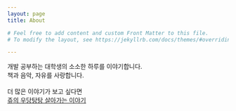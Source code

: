 ```yaml
---
layout: page
title: About

# Feel free to add content and custom Front Matter to this file.
# To modify the layout, see https://jekyllrb.com/docs/themes/#overriding-theme-defaults

---
```


<p class="message">
  개발 공부하는 대학생의 소소한 하루를 이야기합니다.<br>
  책과 음악, 자유를 사랑합니다. <br>
  <br>
  더 많은 이야기가 보고 싶다면<br> 
  <a href = "https://blog.naver.com/wonjh0730">쥬의 우당탕탕 살아가는 이야기</a>
</p> 
  
